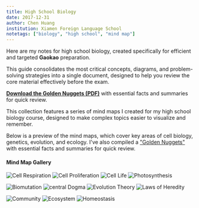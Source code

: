 ```yaml
---
title: High School Biology
date: 2017-12-31
author: Chen Huang
institution: Xiamen Foreign Language School
notetags: ["biology", "high school", "mind map"]
---
```


Here are my notes for high school biology, created specifically for efficient and targeted **Gaokao** preparation.

This guide consolidates the most critical concepts, diagrams, and problem-solving strategies into a single document, designed to help you review the core material effectively before the exam.

[**Download the Golden Nuggets (PDF)**](/notes/high-school-biology/pdf/biology-golden-nuggets.pdf) with essential facts and summaries for quick review.

This collection features a series of mind maps I created for my high school biology course, designed to make complex topics easier to visualize and remember.

Below is a preview of the mind maps, which cover key areas of cell biology, genetics, evolution, and ecology. I've also compiled a ["Golden Nuggets"](high-school-biology/pdf/biology-golden-nuggets.pdf) with essential facts and summaries for quick review.

#### Mind Map Gallery

![Cell Respiration](./images/mindmap_cell-respiration.jpeg)
![Cell Proliferation](./images/mindmap_cell-proliferation.jpeg)
![Cell Life](./images/mindmap_cell-life.jpeg)
![Photosynthesis](./images/mindmap_photosynthesis.jpeg)

![Biomutation](./images/mindmap_biomutation.jpeg)
![central Dogma](./images/mindmap_central-dogma.jpeg)
![Evolution Theory](./images/mindmap_evolution-theory.jpeg)
![Laws of Heredity](./images/mindmap_laws-of-heredity.jpeg)

![Community](./images/mindmap_community.jpeg)
![Ecosystem](./images/mindmap_ecosystem.jpeg)
![Homeostasis](./images/mindmap_homeostasis.jpeg)
